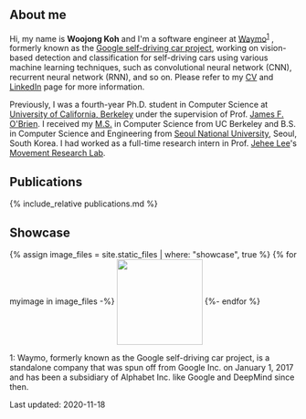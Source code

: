 ## About me
Hi, my name is **Woojong Koh** and I'm a software engineer at [Waymo](https://waymo.com)<sup>[1](#waymo)</sup>
, formerly known as the [Google self-driving car project](https://www.google.com/selfdrivingcar), working on vision-based detection and classification for self-driving cars using various machine learning techniques, such as convolutional neural network (CNN), recurrent neural network (RNN), and so on. Please refer to my [CV](./assets/wjkoh-cv-public.pdf) and [LinkedIn](https://www.linkedin.com/in/wjkoh) page for more information.

Previously, I was a fourth-year Ph.D. student in Computer Science at [University of California, Berkeley](http://www.berkeley.edu) under the supervision of Prof. [James F. O'Brien](http://www.cs.berkeley.edu/~job). I received my [M.S.](https://cal.berkeley.edu/wjkoh) in Computer Science from UC Berkeley and B.S. in Computer Science and Engineering from [Seoul National University](http://en.snu.ac.kr), Seoul, South Korea. I had worked as a full-time research intern in Prof. [Jehee Lee](http://mrl.snu.ac.kr/~jehee)'s [Movement Research Lab](http://mrl.snu.ac.kr).

## Publications
{% include_relative publications.md %}

## Showcase
{% assign image_files = site.static_files | where: "showcase", true %}
{% for myimage in image_files -%}
<img src="{{ myimage.path }}" height="150" style="vertical-align:middle"> 
{%- endfor %}

<a name="waymo">1</a>: Waymo, formerly known as the Google self-driving car project, is a standalone company that was spun off from Google Inc. on January 1, 2017 and has been a subsidiary of Alphabet Inc. like Google and DeepMind since then.

Last updated: 2020-11-18
